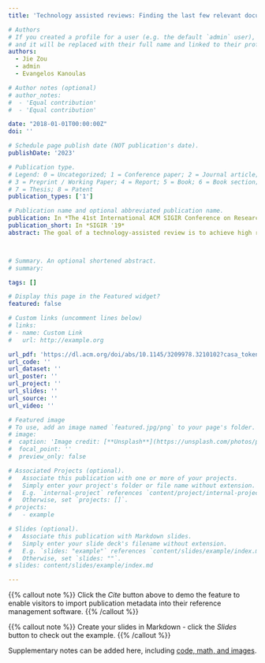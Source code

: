 ```yaml
---
title: 'Technology assisted reviews: Finding the last few relevant documents by asking yes/no questions to reviewers'

# Authors
# If you created a profile for a user (e.g. the default `admin` user), write the username (folder name) here
# and it will be replaced with their full name and linked to their profile.
authors:
  - Jie Zou
  - admin
  - Evangelos Kanoulas

# Author notes (optional)
# author_notes:
#  - 'Equal contribution'
#  - 'Equal contribution'

date: "2018-01-01T00:00:00Z"
doi: ''

# Schedule page publish date (NOT publication's date).
publishDate: '2023'

# Publication type.
# Legend: 0 = Uncategorized; 1 = Conference paper; 2 = Journal article;
# 3 = Preprint / Working Paper; 4 = Report; 5 = Book; 6 = Book section;
# 7 = Thesis; 8 = Patent
publication_types: ['1']

# Publication name and optional abbreviated publication name.
publication: In *The 41st International ACM SIGIR Conference on Research & Development in Information Retrieval*
publication_short: In *SIGIR '19*
abstract: The goal of a technology-assisted review is to achieve high recall with low human effort. Continuous active learning algorithms have demonstrated good performance in locating the majority of relevant documents in a collection, however their performance is reaching a plateau when 80%-90% of them has been found. Finding the last few relevant documents typically requires exhaustively reviewing the collection. In this paper, we propose a novel method to identify these last few, but significant, documents efficiently. Our method makes the hypothesis that entities carry vital information in documents, and that reviewers can answer questions about the presence or absence of an entity in the missing relevance documents. Based on this we devise a sequential Bayesian search method that selects the optimal sequence of questions to ask. The experimental results show that our proposed method can greatly improve performance requiring less reviewing effort.



# Summary. An optional shortened abstract.
# summary: 

tags: []

# Display this page in the Featured widget?
featured: false

# Custom links (uncomment lines below)
# links:
# - name: Custom Link
#   url: http://example.org

url_pdf: 'https://dl.acm.org/doi/abs/10.1145/3209978.3210102?casa_token=uLw21mmHm_4AAAAA:6bsukR5Arh9L0muORwurM2cXN-YJPW2HNAmsKi4Xz4I6BMAQKaYx3RRTTlZ5eI8uSE7jFZLAQ-Q62ts'
url_code: ''
url_dataset: ''
url_poster: ''
url_project: ''
url_slides: ''
url_source: ''
url_video: ''

# Featured image
# To use, add an image named `featured.jpg/png` to your page's folder.
# image:
#  caption: 'Image credit: [**Unsplash**](https://unsplash.com/photos/pLCdAaMFLTE)'
#  focal_point: ''
#  preview_only: false

# Associated Projects (optional).
#   Associate this publication with one or more of your projects.
#   Simply enter your project's folder or file name without extension.
#   E.g. `internal-project` references `content/project/internal-project/index.md`.
#   Otherwise, set `projects: []`.
# projects:
#   - example

# Slides (optional).
#   Associate this publication with Markdown slides.
#   Simply enter your slide deck's filename without extension.
#   E.g. `slides: "example"` references `content/slides/example/index.md`.
#   Otherwise, set `slides: ""`.
# slides: content/slides/example/index.md

---
```


{{% callout note %}}
Click the _Cite_ button above to demo the feature to enable visitors to import publication metadata into their reference management software.
{{% /callout %}}

{{% callout note %}}
Create your slides in Markdown - click the _Slides_ button to check out the example.
{{% /callout %}}

Supplementary notes can be added here, including [code, math, and images](https://wowchemy.com/docs/writing-markdown-latex/).
